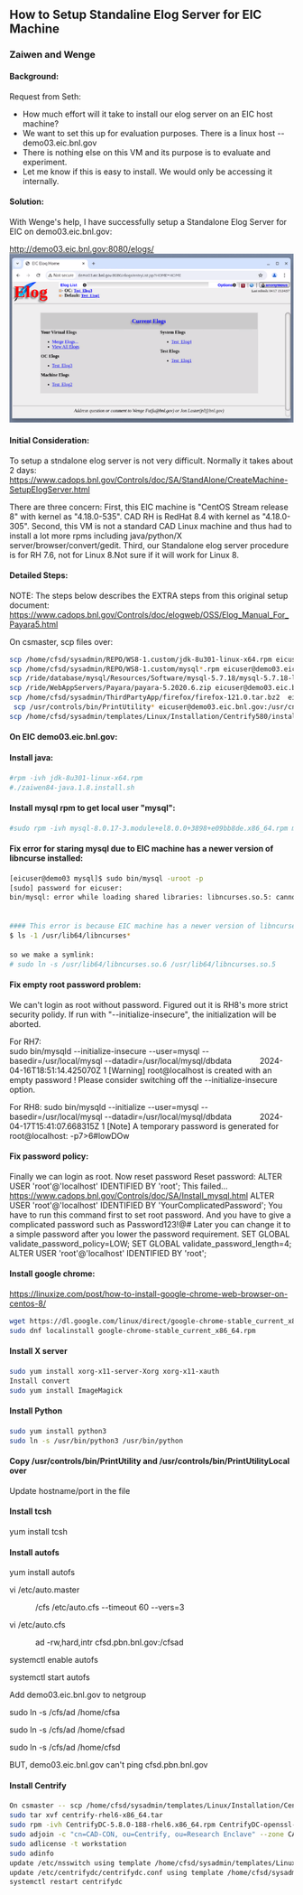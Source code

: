 ## How to Setup Standaline Elog Server for EIC Machine
### Zaiwen and Wenge

#### Background:
Request from Seth:
- How much effort will it take to install our elog server on an EIC host machine? 
- We want to set this up for evaluation purposes.  There is a linux host -- demo03.eic.bnl.gov
- There is nothing else on this VM and its purpose is to evaluate and experiment.
- Let me know if this is easy to install.  We would only be accessing it internally.

#### Solution: 
With Wenge's help, I have successfully setup a Standalone Elog Server for EIC on demo03.eic.bnl.gov:

http://demo03.eic.bnl.gov:8080/elogs/
![image](test.elog.png)

#### Initial Consideration:

To setup a stndalone elog server is not very difficult. Normally it takes about 2 days:
https://www.cadops.bnl.gov/Controls/doc/SA/StandAlone/CreateMachine-SetupElogServer.html
 
There  are three concern:
First, this EIC machine is "CentOS Stream release 8" with kernel as "4.18.0-535".
CAD RH is RedHat 8.4 with kernel as "4.18.0-305".
Second, this VM is not a standard CAD Linux machine and thus had to install a lot more rpms including java/python/X server/browser/convert/gedit.
Third, our Standalone elog server procedure is for RH 7.6, not for Linux 8.Not sure if it will work for Linux   8.

#### Detailed  Steps:

NOTE: The steps below describes the EXTRA steps from this original setup document:
https://www.cadops.bnl.gov/Controls/doc/elogweb/OSS/Elog_Manual_For_Payara5.html

On csmaster, scp files over:
```bash
scp /home/cfsd/sysadmin/REPO/WS8-1.custom/jdk-8u301-linux-x64.rpm eicuser@demo03.eic.bnl.gov:/tmp/
scp /home/cfsd/sysadmin/REPO/WS8-1.custom/mysql*.rpm eicuser@demo03.eic.bnl.gov:/home/here/zaiwen/mysqlrpms/
scp /ride/database/mysql/Resources/Software/mysql-5.7.18/mysql-5.7.18-linux-glibc2.5-x86_64.tar.gz eicuser@demo.eic.bnl.gov:/home/here/mysql/
scp /ride/WebAppServers/Payara/payara-5.2020.6.zip eicuser@demo03.eic.bnl.gov:/home/here/payara520206/
scp /home/cfsd/sysadmin/ThirdPartyApp/firefox/firefox-121.0.tar.bz2  eicuser@demo03.eic.bnl.gov:/opt/
 scp /usr/controls/bin/PrintUtility* eicuser@demo03.eic.bnl.gov:/usr/cntrols/bin/
scp /home/cfsd/sysadmin/templates/Linux/Installation/Centrify580/installer/centrify-rhel6-x86_64.tar eicuser@demo03.eic.bnl.gov:/tmp/
```

#### On EIC demo03.eic.bnl.gov:

#### Install java:
```bash
#rpm -ivh jdk-8u301-linux-x64.rpm
#./zaiwen84-java.1.8.install.sh
```

#### Install mysql rpm to get local user "mysql":
```bash
#sudo rpm -ivh mysql-8.0.17-3.module+el8.0.0+3898+e09bb8de.x86_64.rpm mysql-common-8.0.17-3.module+el8.0.0+3898+e09bb8de.x86_64.rpm mysql-community-server-8.0.30-1.el8.x86_64.rpm mysql-community-client-8.0.30-1.el8.x86_64.rpm mysql-community-client-plugins-8.0.30-1.el8.x86_64.rpm mysql-community-libs-8.0.30-1.el8.x86_64.rpm mysql-community-common-8.0.30-1.el8.x86_64.rpm mysql-community-icu-data-files-8.0.30-1.el8.x86_64.rpm
```

#### Fix error for staring mysql due to EIC machine has a newer version of libncurse installed:
```bash
[eicuser@demo03 mysql]$ sudo bin/mysql -uroot -p
[sudo] password for eicuser: 
bin/mysql: error while loading shared libraries: libncurses.so.5: cannot open shared object file: No such file or directory


#### This error is because EIC machine has a newer version of libncurse installed. First find out what version of libncurses your distro has:
$ ls -1 /usr/lib64/libncurses*

so we make a symlink:
# sudo ln -s /usr/lib64/libncurses.so.6 /usr/lib64/libncurses.so.5
```

#### Fix empty root password problem:
We can't login as root without password.
Figured out it is RH8's more strict security polidy. If run with "--initialize-insecure", the initialization will be aborted.

For RH7:  
sudo bin/mysqld --initialize-insecure --user=mysql --basedir=/usr/local/mysql --datadir=/usr/local/mysql/dbdata
       2024-04-16T18:51:14.425070Z 1 [Warning] root@localhost is created with an empty password ! Please consider switching off the --initialize-insecure option.

For RH8: 
sudo bin/mysqld --initialize --user=mysql --basedir=/usr/local/mysql --datadir=/usr/local/mysql/dbdata
       2024-04-17T15:41:07.668315Z 1 [Note] A temporary password is generated for root@localhost: -p7>6#lowDOw

#### Fix password policy:
Finally we can login as root. Now reset password
Reset password:  ALTER USER 'root'@'localhost' IDENTIFIED BY 'root';
This failed...
https://www.cadops.bnl.gov/Controls/doc/SA/Install_mysql.html
ALTER USER 'root'@'localhost' IDENTIFIED BY 'YourComplicatedPassword';
You have to run this command first to set root password.
And you have to give a complicated password such as Password123!@#
Later you can change it to a simple password after you lower the password requirement.
SET GLOBAL validate_password_policy=LOW;
SET GLOBAL validate_password_length=4;
ALTER USER 'root'@'localhost' IDENTIFIED BY 'root';

#### Install google chrome:
https://linuxize.com/post/how-to-install-google-chrome-web-browser-on-centos-8/
```bash
wget https://dl.google.com/linux/direct/google-chrome-stable_current_x86_64.rpm
sudo dnf localinstall google-chrome-stable_current_x86_64.rpm
```

#### Install X server
```bash
sudo yum install xorg-x11-server-Xorg xorg-x11-xauth
Install convert
sudo yum install ImageMagick
```

#### Install Python
```bash
sudo yum install python3
sudo ln -s /usr/bin/python3 /usr/bin/python
```

#### Copy  /usr/controls/bin/PrintUtility and  /usr/controls/bin/PrintUtilityLocal over
Update hostname/port in the file

#### Install tcsh
yum install tcsh

#### Install autofs
yum install autofs

vi /etc/auto.master

       /cfs    /etc/auto.cfs   --timeout 60 --vers=3

vi /etc/auto.cfs

       ad   -rw,hard,intr cfsd.pbn.bnl.gov:/cfsad

systemctl enable autofs

systemctl start autofs

Add demo03.eic.bnl.gov to netgroup

sudo ln -s /cfs/ad /home/cfsa

sudo ln -s /cfs/ad /home/cfsad

sudo ln -s /cfs/ad /home/cfsd

BUT, demo03.eic.bnl.gov can't ping cfsd.pbn.bnl.gov

#### Install Centrify
```bash
On csmaster -- scp /home/cfsd/sysadmin/templates/Linux/Installation/Centrify580/installer/centrify-rhel6-x86_64.tar eicuser@demo03.eic.bnl.gov:/tmp/
sudo tar xvf centrify-rhel6-x86_64.tar
sudo rpm -ivh CentrifyDC-5.8.0-188-rhel6.x86_64.rpm CentrifyDC-openssl-5.8.0-188-rhel6.x86_64.rpm CentrifyDC-curl-5.8.0-188-rhel6.x86_64.rpm CentrifyDC-openldap-5.8.0-188-rhel6.x86_64.rpm
sudo adjoin -c "cn=CAD-CON, ou=Centrify, ou=Research Enclave" --zone CAD-CON -u cadcentr  bnl.gov --force
sudo adlicense -t workstation
sudo adinfo
update /etc/nsswitch using template /home/cfsd/sysadmin/templates/Linux/etc/nsswitch.conf
update /etc/centrifydc/centrifydc.conf using template /home/cfsd/sysadmin/templates/Linux/etc/centrifydc/centrifydc.conf.rh84
systemctl restart centrifydc
```



